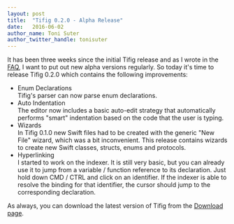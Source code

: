 ```yaml
---
layout: post
title:  "Tifig 0.2.0 - Alpha Release"
date:   2016-06-02
author_name: Toni Suter
author_twitter_handle: tonisuter
---
```

It has been three weeks since the initial Tifig release and as I wrote in the [FAQ](/faq/), I want
to put out new alpha versions regularly. So today it's time to release Tifig 0.2.0 which
contains the following improvements:

<ul class="release-notes">
  <li>
    <div class="release-note-title">Enum Declarations</div>
    <div class="release-note-body">
      Tifig's parser can now parse enum declarations.
    </div>
  </li>
  <li>
    <div class="release-note-title">Auto Indentation</div>
    <div class="release-note-body">
      The editor now includes a basic auto-edit strategy that automatically performs "smart" indentation
      based on the code that the user is typing.
    </div>
  </li>
  <li>
    <div class="release-note-title">Wizards</div>
    <div class="release-note-body">
      In Tifig 0.1.0 new Swift files had to be created with the generic "New File" wizard, which
      was a bit inconvenient. This release contains wizards to create new Swift classes, structs,
      enums and protocols.
    </div>
  </li>
  <li>
    <div class="release-note-title">Hyperlinking</div>
    <div class="release-note-body">
      I started to work on the indexer. It is still very basic, but you can already use it to jump
      from a variable / function reference to its declaration. Just hold down CMD / CTRL and click on
      an identifier. If the indexer is able to resolve the binding for that identifier, the cursor should jump to
      the corresponding declaration.
    </div>
  </li>
</ul>

As always, you can download the latest version of Tifig from the [Download page](/download/).
